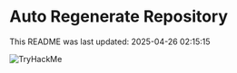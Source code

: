 # Auto Regenerate Repository

This README was last updated: 2025-04-26 02:15:15

 ![TryHackMe](https://tryhackme.com/badge/533634)
